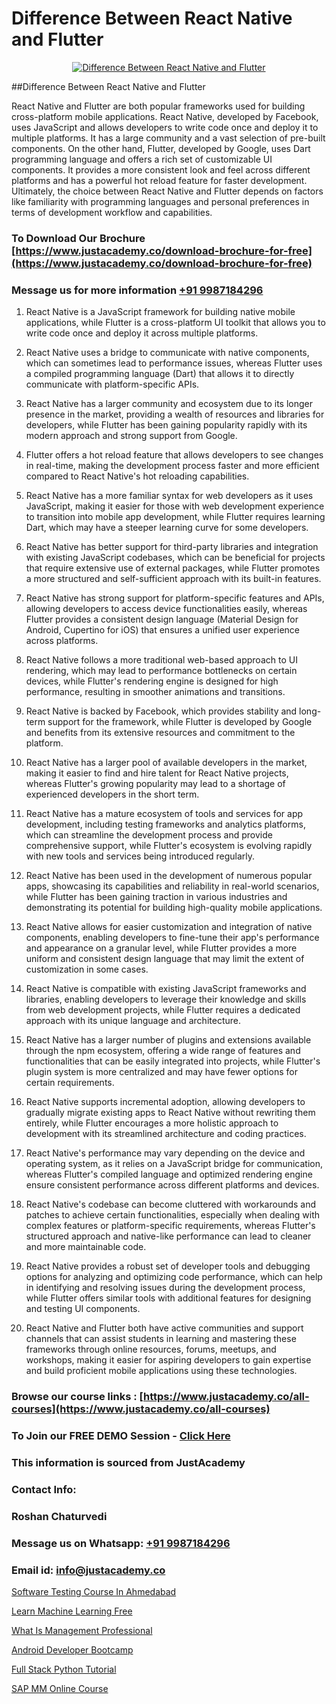 # Difference Between React Native and Flutter

<p align="center">
  <a href="https://justacademy.co/course-detail/flutter-training">
    <img src="https://justacademy.co/storage2/course_image/1676635965_course_image.webp" alt="Difference Between React Native and Flutter">
  </a>
</p>
##Difference Between React Native and Flutter

React Native and Flutter are both popular frameworks used for building cross-platform mobile applications. React Native, developed by Facebook, uses JavaScript and allows developers to write code once and deploy it to multiple platforms. It has a large community and a vast selection of pre-built components. On the other hand, Flutter, developed by Google, uses Dart programming language and offers a rich set of customizable UI components. It provides a more consistent look and feel across different platforms and has a powerful hot reload feature for faster development. Ultimately, the choice between React Native and Flutter depends on factors like familiarity with programming languages and personal preferences in terms of development workflow and capabilities.
### To Download Our Brochure [https://www.justacademy.co/download-brochure-for-free](https://www.justacademy.co/download-brochure-for-free)
### Message us for more information [+91 9987184296](https://api.whatsapp.com/send?phone=919987184296)
1) React Native is a JavaScript framework for building native mobile applications, while Flutter is a cross-platform UI toolkit that allows you to write code once and deploy it across multiple platforms.
  
2) React Native uses a bridge to communicate with native components, which can sometimes lead to performance issues, whereas Flutter uses a compiled programming language (Dart) that allows it to directly communicate with platform-specific APIs.
  
3) React Native has a larger community and ecosystem due to its longer presence in the market, providing a wealth of resources and libraries for developers, while Flutter has been gaining popularity rapidly with its modern approach and strong support from Google.
  
4) Flutter offers a hot reload feature that allows developers to see changes in real-time, making the development process faster and more efficient compared to React Native's hot reloading capabilities.
  
5) React Native has a more familiar syntax for web developers as it uses JavaScript, making it easier for those with web development experience to transition into mobile app development, while Flutter requires learning Dart, which may have a steeper learning curve for some developers.
  
6) React Native has better support for third-party libraries and integration with existing JavaScript codebases, which can be beneficial for projects that require extensive use of external packages, while Flutter promotes a more structured and self-sufficient approach with its built-in features.
  
7) React Native has strong support for platform-specific features and APIs, allowing developers to access device functionalities easily, whereas Flutter provides a consistent design language (Material Design for Android, Cupertino for iOS) that ensures a unified user experience across platforms.
  
8) React Native follows a more traditional web-based approach to UI rendering, which may lead to performance bottlenecks on certain devices, while Flutter's rendering engine is designed for high performance, resulting in smoother animations and transitions.
  
9) React Native is backed by Facebook, which provides stability and long-term support for the framework, while Flutter is developed by Google and benefits from its extensive resources and commitment to the platform.
  
10) React Native has a larger pool of available developers in the market, making it easier to find and hire talent for React Native projects, whereas Flutter's growing popularity may lead to a shortage of experienced developers in the short term.
  
11) React Native has a mature ecosystem of tools and services for app development, including testing frameworks and analytics platforms, which can streamline the development process and provide comprehensive support, while Flutter's ecosystem is evolving rapidly with new tools and services being introduced regularly.
  
12) React Native has been used in the development of numerous popular apps, showcasing its capabilities and reliability in real-world scenarios, while Flutter has been gaining traction in various industries and demonstrating its potential for building high-quality mobile applications.
  
13) React Native allows for easier customization and integration of native components, enabling developers to fine-tune their app's performance and appearance on a granular level, while Flutter provides a more uniform and consistent design language that may limit the extent of customization in some cases.
  
14) React Native is compatible with existing JavaScript frameworks and libraries, enabling developers to leverage their knowledge and skills from web development projects, while Flutter requires a dedicated approach with its unique language and architecture.
  
15) React Native has a larger number of plugins and extensions available through the npm ecosystem, offering a wide range of features and functionalities that can be easily integrated into projects, while Flutter's plugin system is more centralized and may have fewer options for certain requirements.
  
16) React Native supports incremental adoption, allowing developers to gradually migrate existing apps to React Native without rewriting them entirely, while Flutter encourages a more holistic approach to development with its streamlined architecture and coding practices.
  
17) React Native's performance may vary depending on the device and operating system, as it relies on a JavaScript bridge for communication, whereas Flutter's compiled language and optimized rendering engine ensure consistent performance across different platforms and devices.
  
18) React Native's codebase can become cluttered with workarounds and patches to achieve certain functionalities, especially when dealing with complex features or platform-specific requirements, whereas Flutter's structured approach and native-like performance can lead to cleaner and more maintainable code.
  
19) React Native provides a robust set of developer tools and debugging options for analyzing and optimizing code performance, which can help in identifying and resolving issues during the development process, while Flutter offers similar tools with additional features for designing and testing UI components.
  
20) React Native and Flutter both have active communities and support channels that can assist students in learning and mastering these frameworks through online resources, forums, meetups, and workshops, making it easier for aspiring developers to gain expertise and build proficient mobile applications using these technologies.

### Browse our course links : [https://www.justacademy.co/all-courses](https://www.justacademy.co/all-courses) 
### To Join our FREE DEMO Session - [Click Here](https://www.justacademy.co/register-for-course-demo)


### This information is sourced from JustAcademy
### Contact Info:
### Roshan Chaturvedi
### Message us on Whatsapp: [+91 9987184296](https://api.whatsapp.com/send?phone=919987184296)
### Email id: [info@justacademy.co](mailto:info@justacademy.co)
                
[Software Testing Course In Ahmedabad](https://www.linkedin.com/pulse/software-testing-course-ahmedabad-software-training-sunnyvale-b30xc?trackingId=WoznRT48MLFEgOGeZRlM2Q%3D%3D&lipi=urn%3Ali%3Apage%3Ad_flagship3_company_admin%3BBSY%2B%2Fy34Qwixo35QOcgx1g%3D%3D)

[Learn Machine Learning Free](https://www.linkedin.com/pulse/learn-machine-learning-free-justacademy-london-ugpyf?trackingId=bTeDyVEkCPAc4rwZYS%2FQdg%3D%3D&lipi=urn%3Ali%3Apage%3Ad_flagship3_company_admin%3BktV9tJs7QaWTumhj4BQ9XQ%3D%3D)

[What Is Management Professional](https://medium.com/@prempja40/what-is-management-professional-021ab92575ba)

[Android Developer Bootcamp](https://medium.com/@pzade254/android-developer-bootcamp-bed81d50a340)

[Full Stack Python Tutorial](https://justacademyin.github.io/Articles/Full-Stack-Python-Tutorial)

[SAP MM Online Course](https://justacademyin.github.io/Articles/SAP-MM-Online-Course)

